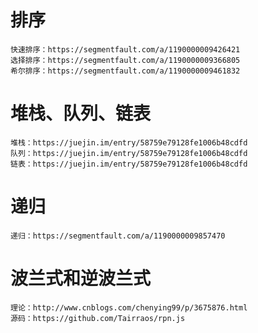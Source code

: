 # 排序
    快速排序：https://segmentfault.com/a/1190000009426421
    选择排序：https://segmentfault.com/a/1190000009366805
    希尔排序：https://segmentfault.com/a/1190000009461832

# 堆栈、队列、链表
    堆栈：https://juejin.im/entry/58759e79128fe1006b48cdfd
    队列：https://juejin.im/entry/58759e79128fe1006b48cdfd
    链表：https://juejin.im/entry/58759e79128fe1006b48cdfd

# 递归
    递归：https://segmentfault.com/a/1190000009857470

# 波兰式和逆波兰式
    理论：http://www.cnblogs.com/chenying99/p/3675876.html
    源码：https://github.com/Tairraos/rpn.js